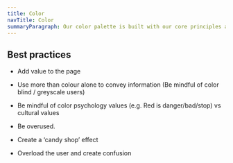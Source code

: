 ```yaml
---
title: Color
navTitle: Color
summaryParagraph: Our color palette is built with our core principles and guidelines as its foundation. We are committed to complying with WCAG AA standard contrast ratios.
---
```


<!-- ---
imports:
  ColorShowcase: ./_ColorShowcase.js
  IntroParagraph: components/IntroParagraph.js
  "{TipContainer,TipCard}": components/tip-card
  styles: ./index.module.scss
--- -->


<ColorShowcase />

## Best practices

<TipContainer>
<TipCard title="Colors should…" type="tip">

- Add value to the page

- Use more than colour alone to convey information (Be mindful of color blind / greyscale users)

- Be mindful of color psychology values (e.g. Red is danger/bad/stop) vs cultural values

</TipCard>
<TipCard title="Colors should not…" type="warning">

- Be overused.

- Create a ‘candy shop’ effect

- Overload the user and create confusion

</TipCard>
</TipContainer>
